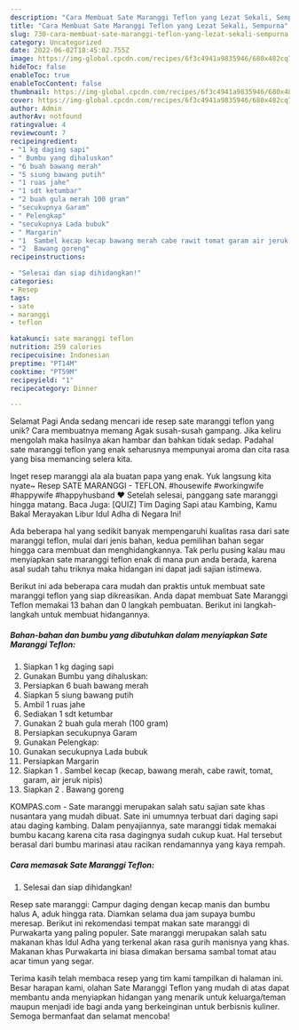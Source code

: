 ```yaml
---
description: "Cara Membuat Sate Maranggi Teflon yang Lezat Sekali, Sempurna"
title: "Cara Membuat Sate Maranggi Teflon yang Lezat Sekali, Sempurna"
slug: 730-cara-membuat-sate-maranggi-teflon-yang-lezat-sekali-sempurna
category: Uncategorized
date: 2022-06-02T18:45:02.755Z
image: https://img-global.cpcdn.com/recipes/6f3c4941a9835946/680x482cq70/sate-maranggi-teflon-foto-resep-utama.jpg
hideToc: false
enableToc: true
enableTocContent: false
thumbnail: https://img-global.cpcdn.com/recipes/6f3c4941a9835946/680x482cq70/sate-maranggi-teflon-foto-resep-utama.jpg
cover: https://img-global.cpcdn.com/recipes/6f3c4941a9835946/680x482cq70/sate-maranggi-teflon-foto-resep-utama.jpg
author: Admin
authorAv: notfound
ratingvalue: 4
reviewcount: 7
recipeingredient:
- "1 kg daging sapi"
- " Bumbu yang dihaluskan"
- "6 buah bawang merah"
- "5 siung bawang putih"
- "1 ruas jahe"
- "1 sdt ketumbar"
- "2 buah gula merah 100 gram"
- "secukupnya Garam"
- " Pelengkap"
- "secukupnya Lada bubuk"
- " Margarin"
- "1  Sambel kecap kecap bawang merah cabe rawit tomat garam air jeruk nipis"
- "2  Bawang goreng"
recipeinstructions:

- "Selesai dan siap dihidangkan!"
categories:
- Resep
tags:
- sate
- maranggi
- teflon

katakunci: sate maranggi teflon 
nutrition: 259 calories
recipecuisine: Indonesian
preptime: "PT14M"
cooktime: "PT59M"
recipeyield: "1"
recipecategory: Dinner

---
```



Selamat Pagi Anda sedang mencari ide resep sate maranggi teflon yang unik? Cara membuatnya memang Agak susah-susah gampang. Jika keliru mengolah maka hasilnya akan hambar dan bahkan tidak sedap. Padahal sate maranggi teflon yang enak seharusnya mempunyai aroma dan cita rasa yang bisa memancing selera kita.


Inget resep maranggi ala ala buatan papa yang enak. Yuk langsung kita nyate~ Resep SATE MARANGGI - TEFLON. #housewife #workingwife #happywife #happyhusband ♥️ Setelah selesai, panggang sate maranggi hingga matang. Baca Juga: [QUIZ] Tim Daging Sapi atau Kambing, Kamu Bakal Merayakan Libur Idul Adha di Negara Ini!

Ada beberapa hal yang sedikit banyak mempengaruhi kualitas rasa dari sate maranggi teflon, mulai dari jenis bahan, kedua pemilihan bahan segar hingga cara membuat dan menghidangkannya. Tak perlu pusing kalau mau menyiapkan sate maranggi teflon enak di mana pun anda berada, karena asal sudah tahu triknya maka hidangan ini dapat jadi sajian istimewa.


Berikut ini ada beberapa cara mudah dan praktis untuk membuat sate maranggi teflon yang siap dikreasikan. Anda dapat membuat Sate Maranggi Teflon memakai 13 bahan dan 0 langkah pembuatan. Berikut ini langkah-langkah untuk membuat hidangannya.

<!--inarticleads1-->

##### Bahan-bahan dan bumbu yang dibutuhkan dalam menyiapkan Sate Maranggi Teflon:

1. Siapkan 1 kg daging sapi
1. Gunakan  Bumbu yang dihaluskan:
1. Persiapkan 6 buah bawang merah
1. Siapkan 5 siung bawang putih
1. Ambil 1 ruas jahe
1. Sediakan 1 sdt ketumbar
1. Gunakan 2 buah gula merah (100 gram)
1. Persiapkan secukupnya Garam
1. Gunakan  Pelengkap:
1. Gunakan secukupnya Lada bubuk
1. Persiapkan  Margarin
1. Siapkan 1 . Sambel kecap (kecap, bawang merah, cabe rawit, tomat, garam, air jeruk nipis)
1. Siapkan 2 . Bawang goreng


KOMPAS.com - Sate maranggi merupakan salah satu sajian sate khas nusantara yang mudah dibuat. Sate ini umumnya terbuat dari daging sapi atau daging kambing. Dalam penyajiannya, sate maranggi tidak memakai bumbu kacang karena cita rasa dagingnya sudah cukup kuat. Hal tersebut berasal dari bumbu marinasi atau racikan rendamannya yang kaya rempah. 

<!--inarticleads2-->

##### Cara memasak Sate Maranggi Teflon:


1. Selesai dan siap dihidangkan!

Resep sate maranggi: Campur daging dengan kecap manis dan bumbu halus A, aduk hingga rata. Diamkan selama dua jam supaya bumbu meresap. Berikut ini rekomendasi tempat makan sate maranggi di Purwakarta yang paling populer. Sate maranggi merupakan salah satu makanan khas Idul Adha yang terkenal akan rasa gurih manisnya yang khas. Makanan khas Purwakarta ini biasa dimakan bersama sambal tomat atau acar timun yang segar. 

Terima kasih telah membaca resep yang tim kami tampilkan di halaman ini. Besar harapan kami, olahan Sate Maranggi Teflon yang mudah di atas dapat membantu anda menyiapkan hidangan yang menarik untuk keluarga/teman maupun menjadi ide bagi anda yang berkeinginan untuk berbisnis kuliner. Semoga bermanfaat dan selamat mencoba!
